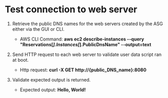 # Test connection to web server

1. Retrieve the public DNS names for the web servers created by the ASG either via the GUI or CLI.
    - AWS CLI Command: **aws ec2 describe-instances --query "Reservations[*].Instances[*].PublicDnsName" --output=text**

2. Send HTTP request to each web server to validate user data script ran at boot.
    - Http request: **curl -X GET http://{public_DNS_name}:8080**

3. Validate expected output is returned.
    - Expected output: **Hello, World!**

